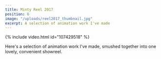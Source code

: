```yaml
---
title: Minty Reel 2017
position: 6
image: "/uploads/reel2017_thumbnail.jpg"
excerpt: A selection of animation work I've made
---
```


{% include video.html id="107429518" %}

Here's a selection of animation work I've made, smushed together into one lovely, convenient showreel.
